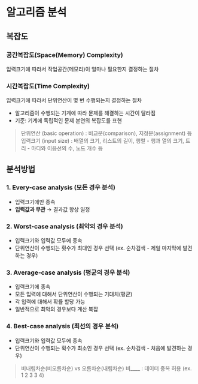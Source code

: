 # 알고리즘 분석

## 복잡도

### 공간복잡도(Space(Memory) Complexity)

입력크기에 따라서 작업공간(메모리)이 얼마나 필요한지 결정하는 절차

### 시간복잡도(Time Complexity)

입력크기에 따라서 단위연산이 몇 번 수행되는지 결정하는 절차
- 알고리즘이 수행되는 기계에 따라 문제를 해결하는 시간이 달라짐
- 기준: 기계에 독립적인 문제 본연의 복잡도를 표현

 
> 단위연산 (basic operation) : 비교문(comparison), 지정문(assignment) 등
> 입력크기 (input size) : 배열의 크기, 리스트의 길이, 행렬 - 행과 열의 크기, 트리 - 마디와 이음선의 수, 노드 개수 등

## 분석방법

### 1. Every-case analysis (모든 경우 분석)

- 입력크기에만 종속
- **입력값과 무관** → 결과값 항상 일정

### 2. **Worst-case analysis (최악의 경우 분석)**

- 입력크기와 입력값 모두에 종속
- 단위연산이 수행되는 횟수가 최대인 경우 선택 (ex. 순차검색 - 제일 마지막에 발견하는 경우)

### 3. Average-case analysis (평균의 경우 분석)

- 입력크기에 종속
- 모든 입력에 대해서 단위연산이 수행되는 기대치(평균)
- 각 입력에 대해서 확률 할당 가능
- 일반적으로 최악의 경우보다 계산 복잡

### 4. Best-case analysis (최선의 경우 분석)

- 입력크기와 입력값 모두에 종속
- 단위연산이 수행되는 획수가 최소인 경우 선택 (ex. 순차검색 - 처음에 발견하는 경우)


> 비내림차순(비오름차순) vs 오름차순(내림차순)
> 비____ : 데이터 중복 허용 (ex. 1 2 3 3 4)
